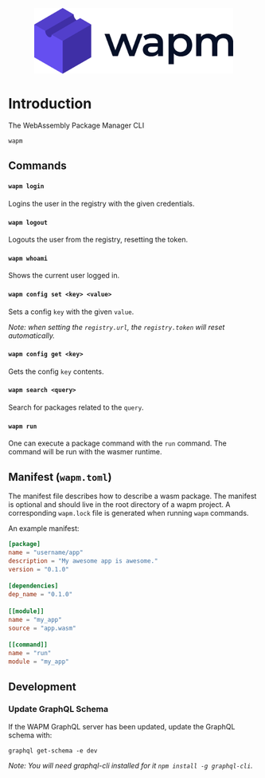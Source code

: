 <p align="center">
  <a href="https://wapm.dev" target="_blank" rel="noopener noreferrer">
    <img width="400" src="assets/logo.png" alt="Wapm logo">
  </a>
</p>

# Introduction

The WebAssembly Package Manager CLI

```
wapm
```

## Commands

#### `wapm login`

Logins the user in the registry with the given credentials.

#### `wapm logout`

Logouts the user from the registry, resetting the token.

#### `wapm whoami`

Shows the current user logged in.

#### `wapm config set <key> <value>`

Sets a config `key` with the given `value`.

_Note: when setting the `registry.url`, the `registry.token` will reset automatically._

#### `wapm config get <key>`

Gets the config `key` contents.

#### `wapm search <query>`

Search for packages related to the `query`.

#### `wapm run`

One can execute a package command with the `run` command. The command will be run with the wasmer runtime.

## Manifest (`wapm.toml`)

The manifest file describes how to describe a wasm package. The manifest is optional and should live in 
the root directory of a wapm project. A corresponding `wapm.lock` file is generated when running `wapm`
commands.

An example manifest:

```toml
[package]
name = "username/app"
description = "My awesome app is awesome."
version = "0.1.0"

[dependencies]
dep_name = "0.1.0"

[[module]]
name = "my_app"
source = "app.wasm"

[[command]]
name = "run"
module = "my_app"
```

## Development

### Update GraphQL Schema

If the WAPM GraphQL server has been updated, update the GraphQL schema with:

```
graphql get-schema -e dev
```

_Note: You will need graphql-cli installed for it `npm install -g graphql-cli`._

[1]: https://webassembly.github.io/spec/core/appendix/custom.html
[2]: https://wasmer.io